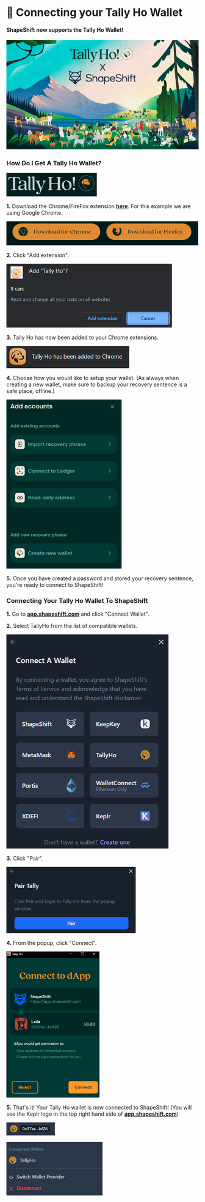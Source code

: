 # 🐶 Connecting your Tally Ho Wallet

#### ShapeShift now supports the Tally Ho Wallet!

![](<../../.gitbook/assets/image (28) (1).png>)

### How Do I Get A Tally Ho Wallet?

![](<../../.gitbook/assets/image (169).png>)

**1.** Download the Chrome/FireFox extension [**here**](https://tally.cash/). For this example we are using Google Chrome.

![](<../../.gitbook/assets/image (174).png>)

**2.** Click "Add extension".

![](<../../.gitbook/assets/image (74).png>)

**3.** Tally Ho has now been added to your Chrome extensions.

![](<../../.gitbook/assets/image (41) (1).png>)

**4.** Choose how you would like to setup your wallet. (As always when creating a new wallet, make sure to backup your recovery sentence is a safe place, offline.)

![](<../../.gitbook/assets/image (52).png>)

**5.** Once you have created a password and stored your recovery sentence, you're ready to connect to ShapeShift!

### Connecting Your Tally Ho Wallet To ShapeShift

**1.** Go to [**app.shapeshift.com**](https://app.shapeshift.com/#/dashboard) and click "Connect Wallet".

**2.** Select TallyHo from the list of compatible wallets.

![](<../../.gitbook/assets/image (28).png>)

**3.** Click "Pair".

![](<../../.gitbook/assets/image (14) (1).png>)

**4.** From the popup, click "Connect".

![](<../../.gitbook/assets/image (6) (1).png>)

**5.** That's it! Your Tally Ho wallet is now connected to ShapeShift! (You will see the Keplr logo in the top right hand side of [**app.shapeshift.com**](https://app.shapeshift.com/#/dashboard))

![](<../../.gitbook/assets/image (26) (1).png>)

![](<../../.gitbook/assets/image (11) (1).png>)
